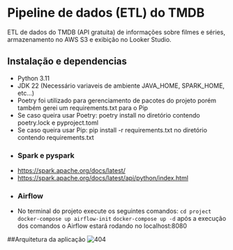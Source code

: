 # Pipeline de dados (ETL) do TMDB
ETL de dados do TMDB (API gratuita) de informações sobre filmes e séries, armazenamento no AWS S3 e exibição no Looker Studio.

## Instalação e dependencias
- Python 3.11
- JDK 22 (Necessário variaveis de ambiente JAVA_HOME, SPARK_HOME, etc...)
- Poetry foi utilizado para gerenciamento de pacotes do projeto porém também gerei um requirements.txt para o Pip
- Se caso queira usar Poetry: poetry install no diretório contendo poetry.lock e pyproject.toml
- Se caso queira usar Pip: pip install -r requirements.txt no diretório contendo requirements.txt
- ### Spark e pyspark
- https://spark.apache.org/docs/latest/
- https://spark.apache.org/docs/latest/api/python/index.html
- ### Airflow
- No terminal do projeto execute os seguintes comandos:
```cd project```
```docker-compose up airflow-init```
```docker-compose up -d```
após a execução dos comandos o Airflow estará rodando no localhost:8080

##Arquitetura da aplicação
![404](project-images/pipeline.jpg)
